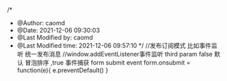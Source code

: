 /*
 * @Author: caomd 
 * @Date: 2021-12-06 09:30:03 
 * @Last Modified by: caomd
 * @Last Modified time: 2021-12-06 09:57:10
 */
//发布订阅模式 比如事件监听 统一发布消息
//window.addEventListener事件监听 third param false 默认 冒泡排序 ,true 事件捕获
form submit event
form.onsubmit = function(e){
    e.preventDefault()
}
